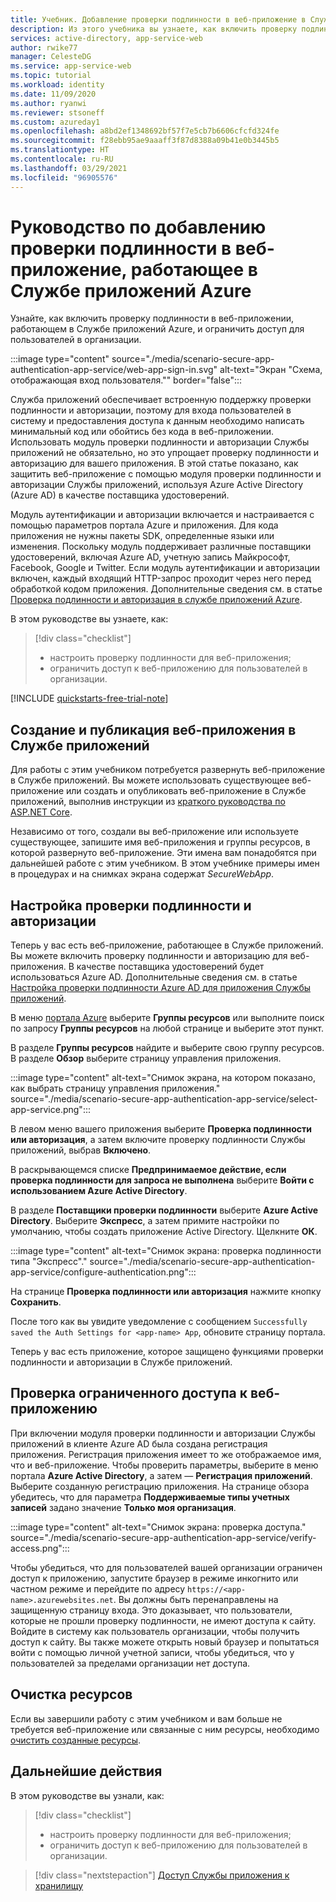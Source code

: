 ```yaml
---
title: Учебник. Добавление проверки подлинности в веб-приложение в Службе приложений Azure | Azure
description: Из этого учебника вы узнаете, как включить проверку подлинности и авторизацию в веб-приложении, работающем в Службе приложений Azure. Ограничьте доступ к веб-приложению для пользователей в организации.
services: active-directory, app-service-web
author: rwike77
manager: CelesteDG
ms.service: app-service-web
ms.topic: tutorial
ms.workload: identity
ms.date: 11/09/2020
ms.author: ryanwi
ms.reviewer: stsoneff
ms.custom: azureday1
ms.openlocfilehash: a8bd2ef1348692bf57f7e5cb7b6606cfcfd324fe
ms.sourcegitcommit: f28ebb95ae9aaaff3f87d8388a09b41e0b3445b5
ms.translationtype: HT
ms.contentlocale: ru-RU
ms.lasthandoff: 03/29/2021
ms.locfileid: "96905576"
---
```

# <a name="tutorial-add-authentication-to-your-web-app-running-on-azure-app-service"></a>Руководство по добавлению проверки подлинности в веб-приложение, работающее в Службе приложений Azure

Узнайте, как включить проверку подлинности в веб-приложении, работающем в Службе приложений Azure, и ограничить доступ для пользователей в организации.

:::image type="content" source="./media/scenario-secure-app-authentication-app-service/web-app-sign-in.svg" alt-text="Экран &quot;Схема, отображающая вход пользователя.&quot;" border="false":::

Служба приложений обеспечивает встроенную поддержку проверки подлинности и авторизации, поэтому для входа пользователей в систему и предоставления доступа к данным необходимо написать минимальный код или обойтись без кода в веб-приложении. Использовать модуль проверки подлинности и авторизации Службы приложений не обязательно, но это упрощает проверку подлинности и авторизацию для вашего приложения. В этой статье показано, как защитить веб-приложение с помощью модуля проверки подлинности и авторизации Службы приложений, используя Azure Active Directory (Azure AD) в качестве поставщика удостоверений.

Модуль аутентификации и авторизации включается и настраивается с помощью параметров портала Azure и приложения. Для кода приложения не нужны пакеты SDK, определенные языки или изменения. Поскольку модуль поддерживает различные поставщики удостоверений, включая Azure AD, учетную запись Майкрософт, Facebook, Google и Twitter. Если модуль аутентификации и авторизации включен, каждый входящий HTTP-запрос проходит через него перед обработкой кодом приложения. Дополнительные сведения см. в статье [Проверка подлинности и авторизация в службе приложений Azure](overview-authentication-authorization.md).

В этом руководстве вы узнаете, как:

> [!div class="checklist"]
>
> * настроить проверку подлинности для веб-приложения;
> * ограничить доступ к веб-приложению для пользователей в организации.

[!INCLUDE [quickstarts-free-trial-note](../../includes/quickstarts-free-trial-note.md)]

## <a name="create-and-publish-a-web-app-on-app-service"></a>Создание и публикация веб-приложения в Службе приложений

Для работы с этим учебником потребуется развернуть веб-приложение в Службе приложений. Вы можете использовать существующее веб-приложение или создать и опубликовать веб-приложение в Службе приложений, выполнив инструкции из [краткого руководства по ASP.NET Core](quickstart-dotnetcore.md).

Независимо от того, создали вы веб-приложение или используете существующее, запишите имя веб-приложения и группы ресурсов, в которой развернуто веб-приложение. Эти имена вам понадобятся при дальнейшей работе с этим учебником. В этом учебнике примеры имен в процедурах и на снимках экрана содержат *SecureWebApp*.

## <a name="configure-authentication-and-authorization"></a>Настройка проверки подлинности и авторизации

Теперь у вас есть веб-приложение, работающее в Службе приложений. Вы можете включить проверку подлинности и авторизацию для веб-приложения. В качестве поставщика удостоверений будет использоваться Azure AD. Дополнительные сведения см. в статье [Настройка проверки подлинности Azure AD для приложения Службы приложений](configure-authentication-provider-aad.md).

В меню [портала Azure](https://portal.azure.com) выберите **Группы ресурсов** или выполните поиск по запросу **Группы ресурсов** на любой странице и выберите этот пункт.

В разделе **Группы ресурсов** найдите и выберите свою группу ресурсов. В разделе **Обзор** выберите страницу управления приложения.

:::image type="content" alt-text="Снимок экрана, на котором показано, как выбрать страницу управления приложения." source="./media/scenario-secure-app-authentication-app-service/select-app-service.png":::

В левом меню вашего приложения выберите **Проверка подлинности или авторизация**, а затем включите проверку подлинности Службы приложений, выбрав **Включено**.

В раскрывающемся списке **Предпринимаемое действие, если проверка подлинности для запроса не выполнена** выберите **Войти с использованием Azure Active Directory**.

В разделе **Поставщики проверки подлинности** выберите **Azure Active Directory**. Выберите **Экспресс**, а затем примите настройки по умолчанию, чтобы создать приложение Active Directory. Щелкните **ОК**.

:::image type="content" alt-text="Снимок экрана: проверка подлинности типа &quot;Экспресс&quot;." source="./media/scenario-secure-app-authentication-app-service/configure-authentication.png":::

На странице **Проверка подлинности или авторизация** нажмите кнопку **Сохранить**.

После того как вы увидите уведомление с сообщением `Successfully saved the Auth Settings for <app-name> App`, обновите страницу портала.

Теперь у вас есть приложение, которое защищено функциями проверки подлинности и авторизации в Службе приложений.

## <a name="verify-limited-access-to-the-web-app"></a>Проверка ограниченного доступа к веб-приложению

При включении модуля проверки подлинности и авторизации Службы приложений в клиенте Azure AD была создана регистрация приложения. Регистрация приложения имеет то же отображаемое имя, что и веб-приложение. Чтобы проверить параметры, выберите в меню портала **Azure Active Directory**, а затем — **Регистрация приложений**. Выберите созданную регистрацию приложения. На странице обзора убедитесь, что для параметра **Поддерживаемые типы учетных записей** задано значение **Только моя организация**.

:::image type="content" alt-text="Снимок экрана: проверка доступа." source="./media/scenario-secure-app-authentication-app-service/verify-access.png":::

Чтобы убедиться, что для пользователей вашей организации ограничен доступ к приложению, запустите браузер в режиме инкогнито или частном режиме и перейдите по адресу `https://<app-name>.azurewebsites.net`. Вы должны быть перенаправлены на защищенную страницу входа. Это доказывает, что пользователи, которые не прошли проверку подлинности, не имеют доступа к сайту. Войдите в систему как пользователь организации, чтобы получить доступ к сайту. Вы также можете открыть новый браузер и попытаться войти с помощью личной учетной записи, чтобы убедиться, что у пользователей за пределами организации нет доступа.

## <a name="clean-up-resources"></a>Очистка ресурсов

Если вы завершили работу с этим учебником и вам больше не требуется веб-приложение или связанные с ним ресурсы, необходимо [очистить созданные ресурсы](scenario-secure-app-clean-up-resources.md).

## <a name="next-steps"></a>Дальнейшие действия

В этом руководстве вы узнали, как:

> [!div class="checklist"]
>
> * настроить проверку подлинности для веб-приложения;
> * ограничить доступ к веб-приложению для пользователей в организации.

> [!div class="nextstepaction"]
> [Доступ Службы приложения к хранилищу](scenario-secure-app-access-storage.md)
